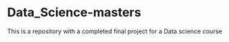# Data_Science-masters
This is a repository with a completed final project for a Data science course
